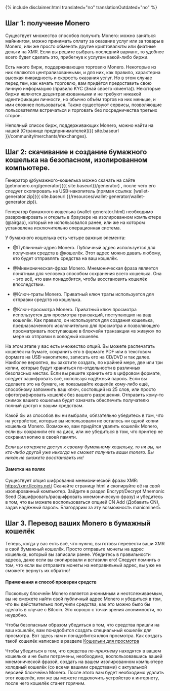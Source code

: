 {% include disclaimer.html translated="no" translationOutdated="no" %}

## Шаг 1: получение Monero

Существует множество способов получить Monero: можно заняться майнингом,
можно принимать оплату за оказание услуг или за товары в Monero, или же
просто обменять другие криптовалюты или фиатные деньги на XMR. Если вы
решите выбрать последний вариант, то удобнее всего будет сделать это,
прибегнув к услугам какой-либо биржи.

Есть много бирж, поддерживающих торговлю Monero. Некоторые из них являются
централизованными, и для них, как правило, характерна высокая ликвидность и
скорость оказания услуг. Но в этом случае перед тем, как начать торговлю,
вам придётся предоставить свою личную информацию (правило KYC (Знай своего
клиента)). Некоторые биржи являются децентрализованными и не требуют никакой
идентификации личности, но обычно объём торгов на них меньше, и ими сложнее
пользоваться. Также существуют сервисы, позволяющие пользователям
встречаться и торговать без посредничества третьих сторон.

Неполный список бирж, поддерживающих Monero, можно найти на нашей [Странице
предпринимателей]({{ site.baseurl }}/community/merchants/#exchanges).

## Шаг 2: скачивание и создание бумажного кошелька на безопасном, изолированном компьютере.

Генератор @бумажного-кошелька можно скачать на сайте
[getmonero.org/generator]({{ site.baseurl}}/generator) , после чего его
следует скопировать на USB-накопитель (прямая ссылка:
[wallet-generator.zip]({{ site.baseurl
}}/resources/wallet-generator/wallet-generator.zip)).

Генератор бумажного кошелька (wallet-generator.html) необходимо
разархивировать и открыть в браузере на изолированном компьютере (@airgap),
который не использовался ранее, или же на котором установлена исключительно
операционная система.

У бумажного кошелька есть четыре важных элемента:

- @Публичный-адрес Monero. Публичный адрес используется для получения
  средств в @кошелёк. Этот адрес можно давать любому, кто будет отправлять
  средства на ваш кошелёк.

- @Мнемоническая-фраза Monero. Мнемоническая фраза является понятным для
  человека способом сохранения всего кошелька.  Она - это всё, что вам
  понадобится, чтобы восстановить кошелёк впоследствии.

- @Ключ-траты Monero. Приватный ключ траты используется для отправки средств
  из кошелька.

- @Ключ-просмотра Monero. Приватный ключ просмотра используется для
  просмотра транзакций, поступающих на ваш кошелёк. Как правило, он
  используется для создания кошелька, предназначенного исключительно для
  просмотра и позволяющего просматривать поступающие в блокчейн транзакции
  «в живую» по мере их отправки в холодный кошелёк.

На этом этапе у вас есть множество опций. Вы можете распечатать кошелёк на
бумаге, сохранить его в формате PDF или в текстовом формате на
USB-накопителе, записать его на CD/DVD и так далее. Наиболее вероятно, вы
захотите создать, по крайней мере, две или три копии, которые будут
храниться по-отдельности в различных безопасных местах. Если вы решите
хранить его в цифровом формате, следует зашифровать всё, используя надёжный
пароль.  Если вы сделаете это на бумаге, не показывайте кошелёк кому-либо
ещё, способному запомнить ваш ключ, состоящий из 25 слов, или просто
сфотографировать кошелёк без вашего разрешения.  Отправить кому-то снимок
вашего кошелька будет означать обеспечить получателю полный доступ к вашим
средствам.

Какой бы из способов вы ни выбрали, обязательно убедитесь в том, что на
устройстве, которые вы использовали не осталось ни одной копии кошелька
Monero. Возможно, вам придётся удалить кошелёк Monero, если вы сохранили его
на диск, или же убедиться в том, что принтер не сохранил копию в своей
памяти.

*Если вы потеряете доступ к своему бумажному кошельку, то ни вы, ни кто-либо другой уже никогда не сможет получить ваши monero. Вы никак не сможете восстановить их!*

#### Заметка на полях

Существует опция шифрования мнемонической фразы XMR: https://xmr.llcoins.net/ 
Скачайте страницу html и скопируйте её на свой изолированный
компьютер. Зайдите в раздел Encrypt/Decrypt Mnemonic Seed
(Зашифровать/расшифровать мнемоническую фразу) и убедитесь в том, что вы
можете воспользоваться опцией CN Add (Добавить CN), задав надёжный
пароль. Благодарим за эту возможность manicminer5.

## Шаг 3. Перевод ваших Monero в бумажный кошелёк

Теперь, когда у вас есть всё, что нужно, вы готовы перевести ваши XMR в свой бумажный кошелёк. Просто отправьте монеты на адрес кошелька, который вы записали ранее. Убедитесь в правильности адреса, даже если вы скопировали и вставили его! Следует помнить о том, что если вы отправите монеты на неправильный адрес, вы уже не сможете вернуть их обратно!

#### Примечания и способ проверки средств

Поскольку блокчейн Monero является анонимным и неотслеживаемым, вы не
сможете найти свой публичный адрес Monero и убедиться в том, что вы
действительно получили средства, как это можно было бы сделать в случае с
Bitcoin. Это хорошо с точки зрения анонимности, но неудобно.

Чтобы безопасным образом убедиться в том, что средства пришли на ваш
кошелёк, вам понадобится создать специальный кошелёк для просмотра. Вот
здесь нам и понадобится ключ просмотра. Как создать такой кошелёк написано в
разделе [Кошельки для
просмотра]({{site.baseurl}}/resources/user-guides/view_only.html)

Чтобы убедиться в том, что средства *по-прежнему* находятся в вашем кошельке
и не были потрачены, необходимо, воспользовавшись вашей мнемонической
фразой, создать на вашем изолированном компьютере холодный кошелёк (со всеми
вашими средствами) с актуальной версией блокчейна Monero. После этого вам
будет необходимо удалить этот кошелёк, или же вы можете подключить
устройство к интернету, после чего кошелёк станет горячим.
